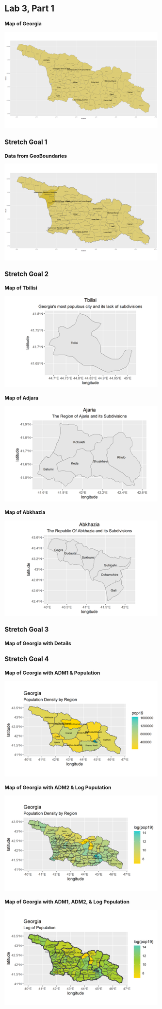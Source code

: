 # Lab 3, Part 1

### Map of Georgia

![](gggeorgia.png)

## Stretch Goal 1
### Data from GeoBoundaries
![](geogeorgia.png)

## Stretch Goal 2
### Map of Tbilisi
![](tbilisi.png)

### Map of Adjara
![](ajaria.png)

### Map of Abkhazia
![](abkhazia.png)


## Stretch Goal 3
### Map of Georgia with Details

## Stretch Goal 4
### Map of Georgia with ADM1 & Population
![](ggeo_pop19.png)

### Map of Georgia with ADM2 & Log Population
![](2geo_pop19.png)

### Map of Georgia with ADM1, ADM2, & Log Population
![](loggeo.png)
